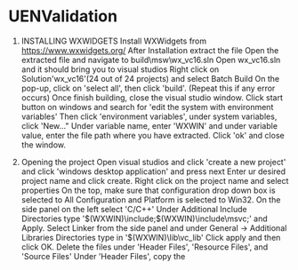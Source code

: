 # UENValidation

1) INSTALLING WXWIDGETS
Install WXWidgets from https://www.wxwidgets.org/
After Installation extract the file
Open the extracted file and navigate to build\msw\wx_vc16.sln
Open wx_vc16.sln and it should bring you to visual studios
Right click on Solution'wx_vc16'(24 out of 24 projects) and select Batch Build
On the pop-up, click on 'select all', then click 'build'. (Repeat this if any error occurs)
Once finish building, close the visual studio window.
Click start button on windows and search for 'edit the system with environment variables'
Then click 'environment variables', under system variables, click 'New..."
Under variable name, enter 'WXWIN' and under variable value, enter the file path where you have extracted.
Click 'ok' and close the window.

2) Opening the project
Open visual studios and click 'create a new project' and click 'windows desktop application' and press next
Enter ur desired project name and click create.
Right click on the project name and select properties
On the top, make sure that configuration drop down box is selected to All Configuration and Platform is selected to Win32.
On the side panel on the left select 'C/C++'
Under Additional Include Directories type '$(WXWIN)\include;$(WXWIN)\include\msvc;' and Apply.
Select Linker from the side panel and under General -> Additional Libraries Directories type in '$(WXWIN)\lib\vc_lib'
Click apply and then click OK.
Delete the files under 'Header Files', 'Resource Files', and 'Source Files'
Under 'Header Files', copy the 

